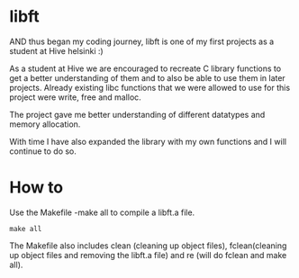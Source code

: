# libft

AND thus began my coding journey, libft is one of my first projects as a student at Hive helsinki :)

As a student at Hive we are encouraged to recreate C library functions to get a better understanding of them and to also be able to use them in later projects.
Already existing libc functions that we were allowed to use for this project were write, free and malloc.

The project gave me better understanding of different datatypes and memory allocation.

With time I have also expanded the library with my own functions and I will continue to do so.

# How to

Use the Makefile -make all to compile a libft.a file.

```
make all
```

The Makefile also includes clean (cleaning up object files), fclean(cleaning up object files and removing the libft.a file) and re (will do fclean and make all).
